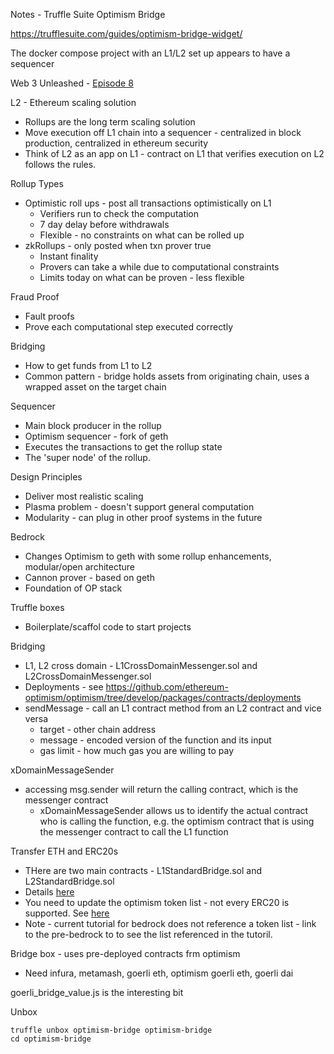 Notes - Truffle Suite Optimism Bridge

https://trufflesuite.com/guides/optimism-bridge-widget/

The docker compose project with an L1/L2 set up appears to have a sequencer

Web 3 Unleashed - [Episode 8](https://www.youtube.com/live/i_yhkHgl4tA?feature=share)


L2 - Ethereum scaling solution

* Rollups are the long term scaling solution
* Move execution off L1 chain into a sequencer - centralized in block production, centralized in ethereum security
* Think of L2 as an app on L1 - contract on L1 that verifies execution on L2 follows the rules.

Rollup Types

* Optimistic roll ups - post all transactions optimistically on L1
    * Verifiers run to check the computation
    * 7 day delay before withdrawals
    * Flexible - no constraints on what can be rolled up
* zkRollups - only posted when txn prover true
    * Instant finality
    * Provers can take a while due to computational constraints
    * Limits today on what can be proven - less flexible

Fraud Proof

* Fault proofs
* Prove each computational step executed correctly

Bridging

* How to get funds from L1 to L2
* Common pattern - bridge holds assets from originating chain, uses a wrapped asset on the target chain

Sequencer 

* Main block producer in the rollup
* Optimism sequencer - fork of geth
* Executes the transactions to get the rollup state
* The 'super node' of the rollup.

Design Principles

* Deliver most realistic scaling
* Plasma problem - doesn't support general computation
* Modularity - can plug in other proof systems in the future

Bedrock

* Changes Optimism to geth with some rollup enhancements, modular/open architecture
* Cannon prover - based on geth
* Foundation of OP stack

Truffle boxes

* Boilerplate/scaffol code to start projects


Bridging

* L1, L2 cross domain - L1CrossDomainMessenger.sol and L2CrossDomainMessenger.sol
* Deployments - see https://github.com/ethereum-optimism/optimism/tree/develop/packages/contracts/deployments
* sendMessage - call an L1 contract method from an L2 contract and vice versa
    * target - other chain address
    * message - encoded version of the function and its input
    * gas limit - how much gas you are willing to pay

xDomainMessageSender

* accessing msg.sender will return the calling contract, which is the messenger contract
    * xDomainMessageSender allows us to identify the actual contract who is calling the function, e.g. the optimism contract that is using the messenger contract to call the L1 function

Transfer ETH and ERC20s

* THere are two main contracts - L1StandardBridge.sol and L2StandardBridge.sol
* Details [here](https://ethereum.org/en/developers/tutorials/optimism-std-bridge-annotated-code/)
* You need to update the optimism token list - not every ERC20 is supported. See [here](https://github.com/ethereum-optimism/optimism-tutorial/tree/main/standard-bridge-standard-token)
* Note - current tutorial for bedrock does not reference a token list - link to the pre-bedrock to to see the list referenced in the tutoril.

Bridge box - uses pre-deployed contracts frm optimism

* Need infura, metamash, goerli eth, optimism goerli eth, goerli dai

goerli_bridge_value.js is the interesting bit

Unbox

```
truffle unbox optimism-bridge optimism-bridge
cd optimism-bridge
```